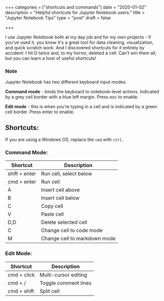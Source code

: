 +++
categories = ["shortcuts and commands"]
date = "2020-01-02"
description = "Helpful shortcuts for Jupyter Notebook users."
title = "Jupyter Notebook Tips"
type = "post"
draft = false

+++

I use Jupyter Notebook both at my day job and for my own projects - if you've used it, you know it's a great tool for data cleaning, visualization, and quick scratch work. And I discovered shortcuts for it entirely by accident: I hit D twice and, to my horror, deleted a cell. Can’t win them all, but you can learn a host of useful shortcuts!

### Note
Jupyter Notebook has two different keyboard input modes.  

**Command mode** - binds the keyboard to notebook-level actions. Indicated by a grey cell border with a blue left margin. Press esc to enable.  

**Edit mode** - this is when you’re typing in a cell and is indicated by a green cell border. Press enter to enable.
## Shortcuts:
If you are using a Windows OS, replace the `cmd` with `ctrl`.

### Command Mode:

| Shortcut | Description |
|---------|-------------|
shift + enter | Run cell, select below
cmd + enter | Run cell
A | Insert cell above
B | Insert cell below
C | Copy cell
V | Paste cell
D,D | Delete selected cell
C| Change cell to code mode
M | Change cell to markdown mode

### Edit Mode:

| Shortcut | Description |
|---------|-------------|
cmd + click | Multi-cursor editing
cmd + / | Toggle comment lines
cmd + shift | Split cell